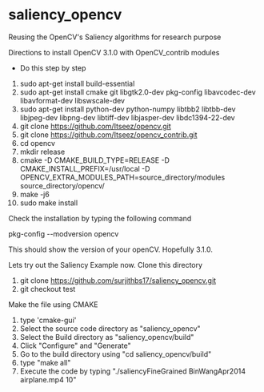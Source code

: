 # saliency_opencv
Reusing the OpenCV's Saliency algorithms for research purpose

Directions to install OpenCV 3.1.0 with OpenCV_contrib modules

- Do this step by step
1. sudo apt-get install build-essential
2. sudo apt-get install cmake git libgtk2.0-dev pkg-config libavcodec-dev libavformat-dev libswscale-dev
3. sudo apt-get install python-dev python-numpy libtbb2 libtbb-dev libjpeg-dev libpng-dev libtiff-dev libjasper-dev libdc1394-22-dev
4. git clone https://github.com/Itseez/opencv.git
5. git clone https://github.com/Itseez/opencv_contrib.git
6. cd opencv
7. mkdir release
8. cmake -D CMAKE_BUILD_TYPE=RELEASE -D CMAKE_INSTALL_PREFIX=/usr/local -D OPENCV_EXTRA_MODULES_PATH=source_directory/modules source_directory/opencv/
9. make -j6
10. sudo make install

Check the installation by typing the following command

pkg-config --modversion opencv

This should show the version of your openCV. Hopefully 3.1.0.

Lets try out the Saliency Example now. Clone this directory 

1. git clone https://github.com/surjithbs17/saliency_opencv.git
2. git checkout test

Make the file using CMAKE

1. type 'cmake-gui'
2. Select the source code directory as "saliency_opencv"
3. Select the Build directory as "saliency_opencv/build"
4. Click "Configure" and "Generate"
5. Go to the build directory using "cd saliency_opencv/build"
6. type "make all"
7. Execute the code by typing "./saliencyFineGrained BinWangApr2014 airplane.mp4 10"
